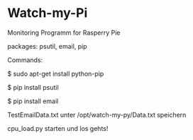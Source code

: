 # Watch-my-Pi
Monitoring Programm for Rasperry Pie


packages: psutil, email, pip



Commands:


$ sudo apt-get install python-pip

$ pip install psutil

$ pip install email



TestEmailData.txt unter /opt/watch-my-py/Data.txt speichern

cpu_load.py starten und los gehts!

